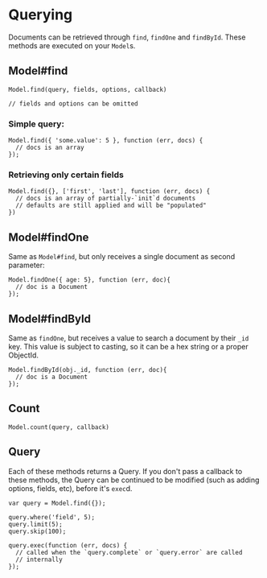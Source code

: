 
Querying
=================

Documents can be retrieved through `find`, `findOne` and `findById`. These
methods are executed on your `Model`s.

## Model#find

    Model.find(query, fields, options, callback)

    // fields and options can be omitted

### Simple query:

    Model.find({ 'some.value': 5 }, function (err, docs) {
      // docs is an array
    });

### Retrieving only certain fields

    Model.find({}, ['first', 'last'], function (err, docs) {
      // docs is an array of partially-`init`d documents
      // defaults are still applied and will be "populated"
    })

## Model#findOne

Same as `Model#find`, but only receives a single document as second parameter:

    Model.findOne({ age: 5}, function (err, doc){
      // doc is a Document
    });

## Model#findById

Same as `findOne`, but receives a value to search a document by their `_id`
key. This value is subject to casting, so it can be a hex string or a proper 
ObjectId.

    Model.findById(obj._id, function (err, doc){
      // doc is a Document
    });

## Count

    Model.count(query, callback)

## Query

Each of these methods returns a Query. If you don't pass a callback to these
methods, the Query can be continued to be modified (such as adding options,
fields, etc), before it's `exec`d.

    var query = Model.find({});

    query.where('field', 5);
    query.limit(5);
    query.skip(100);

    query.exec(function (err, docs) {
      // called when the `query.complete` or `query.error` are called
      // internally
    });
